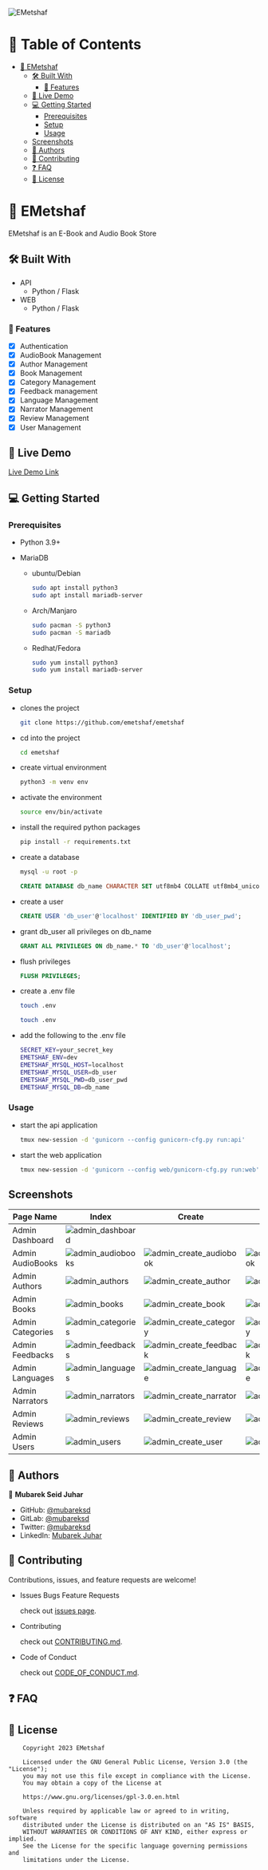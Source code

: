 ![EMetshaf](https://github.com/emetshaf/media/raw/main/images/gh-banner.png?raw=true)

# 📗 Table of Contents

- [📖 EMetshaf ](#emetshaf)
  - [🛠 Built With](#built-with)
    - [🔭 Features](#features)
  - [🚀 Live Demo](#live-demo)
  - [💻 Getting Started](#getting-started)
    - [Prerequisites](#prerequisites)
    - [Setup](#setup)
    - [Usage](#usage)
  - [Screenshots](#screenshots)
  - [👥 Authors](#authors)
  - [🤝 Contributing](#contributing)
  - [❓ FAQ](#faq)
  - [📝 License ](#license)

# 📖 EMetshaf <a name="emetshaf"></a>

EMetshaf is an E-Book and Audio Book Store

## 🛠 Built With <a name="built-with"></a>

- API
  - Python / Flask
- WEB
  - Python / Flask

### 🔭 Features <a name="features"></a>

- [x] Authentication
- [x] AudioBook Management
- [x] Author Management
- [x] Book Management
- [x] Category Management
- [x] Feedback management
- [x] Language Management
- [x] Narrator Management
- [x] Review Management
- [x] User Management

## 🚀 Live Demo <a name="live-demo"></a>

[Live Demo Link](https://mubareksd.tech)

## 💻 Getting Started <a name="getting-started"></a>

### Prerequisites <a name="prerequisites"></a>

- Python 3.9+
- MariaDB

  - ubuntu/Debian

    ```sh
    sudo apt install python3
    sudo apt install mariadb-server
    ```

  - Arch/Manjaro

    ```sh
    sudo pacman -S python3
    sudo pacman -S mariadb
    ```

  - Redhat/Fedora

    ```sh
    sudo yum install python3
    sudo yum install mariadb-server
    ```

### Setup <a name="setup"></a>

- clones the project

  ```sh
  git clone https://github.com/emetshaf/emetshaf
  ```

- cd into the project

  ```sh
  cd emetshaf
  ```

- create virtual environment

  ```sh
  python3 -m venv env
  ```

- activate the environment

  ```sh
  source env/bin/activate
  ```

- install the required python packages

  ```sh
  pip install -r requirements.txt
  ```

- create a database

  ```sh
  mysql -u root -p
  ```

  ```sql
  CREATE DATABASE db_name CHARACTER SET utf8mb4 COLLATE utf8mb4_unicode_520_ci;
  ```

- create a user

  ```sql
  CREATE USER 'db_user'@'localhost' IDENTIFIED BY 'db_user_pwd';
  ```

- grant db_user all privileges on db_name

  ```sql
  GRANT ALL PRIVILEGES ON db_name.* TO 'db_user'@'localhost';
  ```

- flush privileges

  ```sql
  FLUSH PRIVILEGES;
  ```

- create a .env file

  ```sh
  touch .env
  ```

  ```sh
  touch .env
  ```

- add the following to the .env file

  ```sh
  SECRET_KEY=your_secret_key
  EMETSHAF_ENV=dev
  EMETSHAF_MYSQL_HOST=localhost
  EMETSHAF_MYSQL_USER=db_user
  EMETSHAF_MYSQL_PWD=db_user_pwd
  EMETSHAF_MYSQL_DB=db_name
  ```

### Usage <a name="usage"></a>

- start the api application

  ```sh
  tmux new-session -d 'gunicorn --config gunicorn-cfg.py run:api'
  ```

- start the web application

  ```sh
  tmux new-session -d 'gunicorn --config web/gunicorn-cfg.py run:web'
  ```

## Screenshots <a name="screenshots"></a>

| Page Name        | Index                                                   | Create                                                              | Edit                                                              |
| ---------------- | ------------------------------------------------------- | ------------------------------------------------------------------- | ----------------------------------------------------------------- |
| Admin Dashboard  | ![admin_dashboard](./screenshots/admin_dashboard.png)   |                                                                     |                                                                   |
| Admin AudioBooks | ![admin_audiobooks](./screenshots/admin_audiobooks.png) | ![admin_create_audiobook](./screenshots/admin_create_audiobook.png) | ![admin_edit_audiobook](././screenshots/admin_edit_audiobook.png) |
| Admin Authors    | ![admin_authors](./screenshots/admin_authors.png)       | ![admin_create_author](./screenshots/admin_create_author.png)       | ![admin_edit_author](./screenshots/admin_edit_author.png)         |
| Admin Books      | ![admin_books](./screenshots/admin_books.png)           | ![admin_create_book](./screenshots/admin_create_book.png)           | ![admin_edit_book](././screenshots/admin_edit_book.png)           |
| Admin Categories | ![admin_categories](./screenshots/admin_categories.png) | ![admin_create_category](./screenshots/admin_create_category.png)   | ![admin_edit_category](./screenshots/admin_edit_category.png)     |
| Admin Feedbacks  | ![admin_feedbacks](./screenshots/admin_feedbacks.png)   | ![admin_create_feedback](./screenshots/admin_create_feedback.png)   | ![admin_edit_feedback](./screenshots/admin_edit_feedback.png)     |
| Admin Languages  | ![admin_languages](./screenshots/admin_languages.png)   | ![admin_create_language](./screenshots/admin_create_language.png)   | ![admin_edit_language](./screenshots/admin_edit_language.png)     |
| Admin Narrators  | ![admin_narrators](./screenshots/admin_narrators.png)   | ![admin_create_narrator](./screenshots/admin_create_narrator.png)   | ![admin_edit_narrator](./screenshots/admin_edit_narrator.png)     |
| Admin Reviews    | ![admin_reviews](./screenshots/admin_reviews.png)       | ![admin_create_review](./screenshots/admin_create_review.png)       | ![admin_edit_review](./screenshots/admin_edit_review.png)         |
| Admin Users      | ![admin_users](./screenshots/admin_users.png)           | ![admin_create_user](./screenshots/admin_create_user.png)           | ![admin_edit_user](./screenshots/admin_edit_user.png)             |

## 👥 Authors <a name="authors"></a>

👤 **Mubarek Seid Juhar**

- GitHub: [@mubareksd](https://github.com/mubareksd)
- GitLab: [@mubareksd](https://gitlab.com/mubareksd)
- Twitter: [@mubareksd](https://twitter.com/mubareksd)
- LinkedIn: [Mubarek Juhar](https://linkedin.com/in/mubareksd)

## 🤝 Contributing <a name="contributing"></a>

Contributions, issues, and feature requests are welcome!

- Issues Bugs Feature Requests

  check out [issues page](../../issues/).

- Contributing

  check out [CONTRIBUTING.md](./CONTRIBUTING.md).

- Code of Conduct

  check out [CODE_OF_CONDUCT.md](./CODE_OF_CONDUCT.md).

## ❓ FAQ <a name="faq"></a>

## 📝 License <a name="license"></a>

```text
    Copyright 2023 EMetshaf

    Licensed under the GNU General Public License, Version 3.0 (the "License");
    you may not use this file except in compliance with the License.
    You may obtain a copy of the License at

    https://www.gnu.org/licenses/gpl-3.0.en.html

    Unless required by applicable law or agreed to in writing, software
    distributed under the License is distributed on an "AS IS" BASIS,
    WITHOUT WARRANTIES OR CONDITIONS OF ANY KIND, either express or implied.
    See the License for the specific language governing permissions and
    limitations under the License.
```
